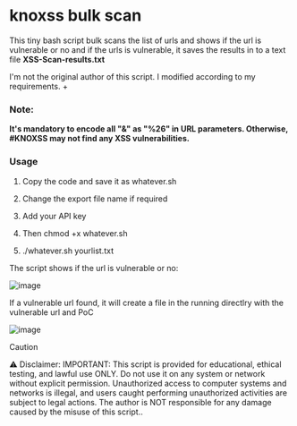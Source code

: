 # knoxss bulk scan

This tiny bash script bulk scans the list of urls and shows if the url is vulnerable or no and if the urls is vulnerable, it saves the results in to a text file **XSS-Scan-results.txt**

I'm not the original author of this script. I modified according to my requirements. +

### Note: 
**It's mandatory to encode all "&" as "%26" in URL  parameters. Otherwise, #KNOXSS may not find any XSS vulnerabilities.**

### Usage
1. Copy the code and save it as whatever.sh
2. Change the export file name if required
3. Add your API key
4. Then chmod +x whatever.sh

5. ./whatever.sh yourlist.txt

The script shows if the url is vulnerable or no:

![image](https://github.com/ifconfig-me/knoxss-bulk-scan/assets/25315805/1e08c93a-2bf5-46cc-9f7a-fbe442a2627e)

If a vulnerable url found, it will create a file in the running directlry with the vulnerable url and PoC

![image](https://github.com/ifconfig-me/knoxss-bulk-scan/assets/25315805/b4e7ef55-0873-4714-afbf-e3bee8a843eb)


> [!CAUTION]
> ⚠️ Disclaimer:
> IMPORTANT: This script is provided for educational, ethical testing, and lawful use ONLY. Do not use it on any system or network without explicit permission. Unauthorized access to computer systems and networks is illegal, and users caught performing unauthorized activities are subject to legal actions. The author is NOT responsible for any damage caused by the misuse of this script..




